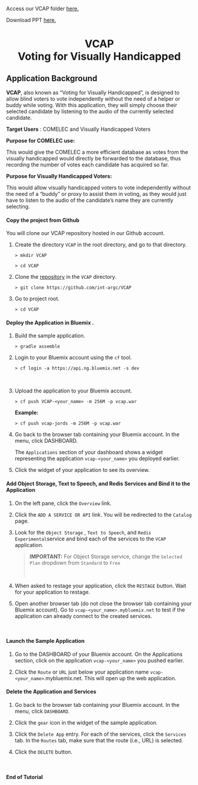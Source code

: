 
<html>
  <head>
    <title>VCAP - Voting for Visually Handicapped</title>
  </head>
<p>Access our VCAP folder <a href="https://github.com/int-argc/VCAP.git">here.</a> </p>
<p>Download PPT <a href=" ">here.</a> </p>

  <h1><center><b>VCAP <br>Voting for Visually Handicapped </b></center></h1>


  <div class="entry">
    <h2 id="application-development-tutorial">Application Background</h2>



<p>
<b>VCAP</b>, also known as “Voting for Visually Handicapped”, is designed to allow blind voters to vote independently without the need of a helper or buddy while voting. With this application, they will simply choose their selected candidate by listening to the audio of the currently selected candidate. </p>

<p><b>Target Users</b> : COMELEC and Visually Handicapped Voters </p>

<p>
<b>Purpose for COMELEC use:</b>

This would give the COMELEC a more efficient database as votes from the visually handicapped would directly be forwarded to the database, thus recording the number of votes each candidate has acquired so far.
</p>

<p>
<b>Purpose for Visually Handicapped Voters:</b>

This would allow visually handicapped voters to vote independently without the need of a “buddy” or proxy to assist them in voting, as they would just have to listen to the audio of the candidate’s name they are currently selecting. 

</p>

<h4 id="copy-sample-application">Copy the project from Github</h4>

<p>You will clone our VCAP repository hosted in our Github account.</p>

<ol>
<li><p>Create the directory <code>VCAP</code> in the root directory, and go to that directory. </p>
<div class="highlight"><pre><code class="language-text" data-lang="text">&gt; mkdir VCAP  
</code></pre></div>

<div class="highlight"><pre><code class="language-text" data-lang="text">&gt; cd VCAP
</code></pre></div>


<li><p>Clone the  <a href="https://github.com/int-argc/VCAP">repository</a> in the <code>VCAP</code> directory.
</p>

<div class="highlight"><pre><code class="language-text" data-lang="text">&gt; git clone https://github.com/int-argc/VCAP
</code></pre></div>
</li>

<li> Go to project root.
<div class="highlight"><pre><code class="language-text" data-lang="text">&gt; cd VCAP
</code></pre></div>
</li>
</ol>

<h4 id="deploy-sample-application-in-bluemix-using-the-cf-tool">Deploy the Application in Bluemix .</h4>

<ol>
<li><p>Build the sample application.
<div class="highlight"><pre><code class="language-text" data-lang="text">&gt; gradle assemble
</code></pre></div>
</p></li>
<li><p>Login to your Bluemix account using the <code>cf</code> tool.</p>
<div class="highlight"><pre><code class="language-text" data-lang="text">&gt; cf login -a https://api.ng.bluemix.net -s dev
</code></pre></div>


<p><br></p></li>
<li><p>Upload the  application to your Bluemix account.</p>
<div class="highlight"><pre><code class="language-text" data-lang="text">&gt; cf push VCAP-&lt;your_name&gt; -m 256M -p vcap.war
</code></pre></div>
<p><strong>Example:</strong></p>
<div class="highlight"><pre><code class="language-text" data-lang="text">&gt; cf push vcap-jords -m 256M -p vcap.war
</code></pre></div>

<p><li>
Go back to the browser tab containing your Bluemix account. In the menu, click DASHBOARD.
</p>
<p>The <code>Applications</code> section of your dashboard shows a widget representing the application <code>vcap-&lt;your_name&gt;</code> you deployed earlier.</p>
</li>
</p>

<p><li>
Click the widget of your application to see its overview.
</li></p>
</ol>

<h4 id="add-a-Language-Translation-Service-and-bind-it-to-the-sample-application">Add Object Storage, Text to Speech, and Redis  Services and Bind it to the  Application</h4>

<ol>
<li><p>On the left pane, click the <code>Overview</code> link. </p></li>
<li><p>Click the <code>ADD A SERVICE OR API</code> link.  You will be redirected to the <code>Catalog</code> page. </p></li>

<li><p>Look for the <code>Object Storage</code> , <code>Text to Speech</code>, and <code>Redis Experimental</code>service and bind each of the services to the <code>VCAP </code> application.

<blockquote>
<p><strong>IMPORTANT:</strong>
For Object Storage service, change the <code>Selected Plan</code> dropdown  from <code>Standard</code> to <code>Free</code> <p><br></p>  
</blockquote>  
</p></li>

<li><p>When asked to restage your application, click the <code>RESTAGE</code> button.  Wait for your application to restage.</p></li>
<li><p>Open another browser tab (do not close the browser tab containing your Bluemix account).  Go to  <code>vcap-&lt;your_name&gt;.mybluemix.net</code> to test if the application can already connect to the created services.</p>

<p><br></p></li>
</ol>


<h4 id="Launch">Launch the Sample Application </h4>

<ol>
<li><p>
Go to the DASHBOARD of your Bluemix account. On the Applications section, click on the application <code>vcap-&lt;your_name&gt;</code> you pushed earlier.
</p>
</li>

<li><p>
Click the <code>Route</code> or <code>URL</code> just below your application name <code>vcap-&lt;your_name&gt;</code>.mybluemix.net. This will open up the web application.
</li></p>
</ol>


<h4 id="delete-the-sample-application-and-postgresql-service">Delete the  Application and Services</h4>

<ol>
<li><p>Go back to the browser tab containing your Bluemix account.  In the menu, click <code>DASHBOARD</code>.  </p>

<li><p>Click the <code>gear</code> icon in the widget of the sample application.</p></li>
<li><p>Click the <code>Delete App</code> entry.  For each of the services,  click the <code>Services</code> tab. In the <code>Routes</code> tab, make sure that the route (i.e., URL) is selected.</p></li>
<li><p>Click the <code>DELETE</code> button.</p></li>
</ol>

<p><br></p>

<h4 id="end-of-tutorial">End of Tutorial</h4>

<a href="https://github.com/jodanchua.github.io/jekyll-now"><i class="svg-icon github"></i></a>

    

  </body>
</html>
